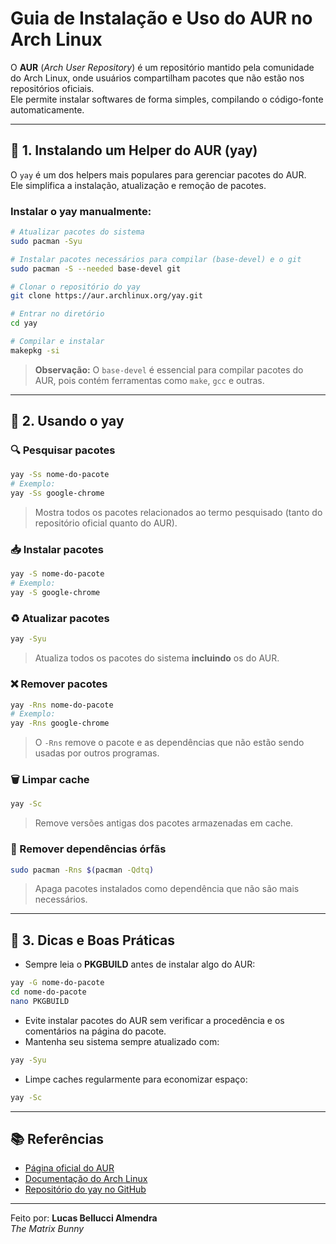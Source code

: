 # Guia de Instalação e Uso do AUR no Arch Linux

O **AUR** (*Arch User Repository*) é um repositório mantido pela comunidade do Arch Linux, onde usuários compartilham pacotes que não estão nos repositórios oficiais.  
Ele permite instalar softwares de forma simples, compilando o código-fonte automaticamente.

---

## 📌 1. Instalando um Helper do AUR (yay)

O `yay` é um dos helpers mais populares para gerenciar pacotes do AUR.  
Ele simplifica a instalação, atualização e remoção de pacotes.

### Instalar o yay manualmente:
```bash
# Atualizar pacotes do sistema
sudo pacman -Syu

# Instalar pacotes necessários para compilar (base-devel) e o git
sudo pacman -S --needed base-devel git

# Clonar o repositório do yay
git clone https://aur.archlinux.org/yay.git

# Entrar no diretório
cd yay

# Compilar e instalar
makepkg -si
```

> **Observação:** O `base-devel` é essencial para compilar pacotes do AUR, pois contém ferramentas como `make`, `gcc` e outras.

---

## 📌 2. Usando o yay

### 🔍 Pesquisar pacotes
```bash
yay -Ss nome-do-pacote
# Exemplo:
yay -Ss google-chrome
```
> Mostra todos os pacotes relacionados ao termo pesquisado (tanto do repositório oficial quanto do AUR).

### 📥 Instalar pacotes
```bash
yay -S nome-do-pacote
# Exemplo:
yay -S google-chrome
```

### ♻️ Atualizar pacotes
```bash
yay -Syu
```
> Atualiza todos os pacotes do sistema **incluindo** os do AUR.

### ❌ Remover pacotes
```bash
yay -Rns nome-do-pacote
# Exemplo:
yay -Rns google-chrome
```
> O `-Rns` remove o pacote e as dependências que não estão sendo usadas por outros programas.

### 🗑️ Limpar cache
```bash
yay -Sc
```
> Remove versões antigas dos pacotes armazenadas em cache.

### 🧹 Remover dependências órfãs
```bash
sudo pacman -Rns $(pacman -Qdtq)
```
> Apaga pacotes instalados como dependência que não são mais necessários.

---

## 📌 3. Dicas e Boas Práticas

- Sempre leia o **PKGBUILD** antes de instalar algo do AUR:
```bash
yay -G nome-do-pacote
cd nome-do-pacote
nano PKGBUILD
```
- Evite instalar pacotes do AUR sem verificar a procedência e os comentários na página do pacote.
- Mantenha seu sistema sempre atualizado com:
```bash
yay -Syu
```
- Limpe caches regularmente para economizar espaço:
```bash
yay -Sc
```

---

## 📚 Referências
- [Página oficial do AUR](https://aur.archlinux.org/)
- [Documentação do Arch Linux](https://wiki.archlinux.org/title/Arch_User_Repository)
- [Repositório do yay no GitHub](https://github.com/Jguer/yay)

---

Feito por: **Lucas Bellucci Almendra**  
_The Matrix Bunny_
